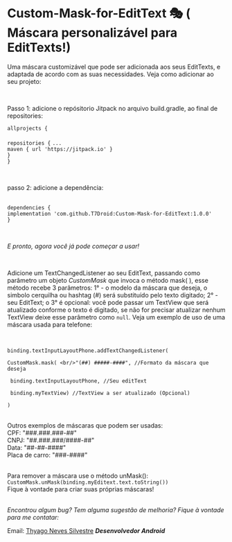 # Custom-Mask-for-EditText 🎭 ( Máscara personalizável para EditTexts!)

Uma máscara customizável que pode ser adicionada aos seus EditTexts, e adaptada de acordo com as suas necessidades. Veja como adicionar ao seu projeto:

<br/>

Passo 1: adicione o repósitorio Jitpack no arquivo build.gradle, ao final de repositories:

`allprojects {`
<br>
		<br>`repositories {`
			`...`
		<br>	`maven { url 'https://jitpack.io' }`
		<br>     `}`
	<br>`}`



<br/>

  passo 2: adicione a dependência:

 <br> `dependencies {`
	<br>        `implementation 'com.github.T7Droid:Custom-Mask-for-EditText:1.0.0'`
	<br>`}`

<br/>

  _E pronto, agora você já pode começar a usar!_

<br/>

Adicione um TextChangedListener ao seu EditText, passando como parâmetro um objeto *CustomMask* que invoca o método mask( ), esse método recebe 3 parâmetros: 1° - o modelo da máscara que deseja, o simbolo cerquilha ou hashtag (#) será substituído pelo texto digitado; 2° - seu EditText; o 3° é opcional: você pode passar um TextView que será atualizado conforme o texto é digitado, se não for precisar atualizar nenhum TextView deixe esse parâmetro como `null`. Veja um exemplo de uso de uma máscara usada para telefone:

<br/>

`binding.textInputLayoutPhone.addTextChangedListener(`

`CustomMask.mask(
<br/>"(##) #####-####", //Formato da máscara que deseja` 

` binding.textInputLayoutPhone, //Seu editText` 

` binding.myTextView) //TextView a ser atualizado (Opcional)` 

`)`

<br>
Outros exemplos de máscaras que podem ser usadas: 
<br/>CPF: "###.###.###-##"
<br/>CNPJ: "##.###.###/####-##"
<br/>Data: "##-##-####"
<br/>Placa de carro: "###-####"
<br/><br/>

Para remover a máscara use o método unMask():
<br/>
`CustomMask.unMask(binding.myEditext.text.toString())`
<br/>
Fique à vontade para criar suas próprias máscaras!
<br/>
<br/>

_Encontrou algum bug? Tem alguma sugestão de melhoria? Fique à vontade para me contatar:_

Email: [Thyago Neves Silvestre](www.t7droid@gmail.com "T7Droid") _**Desenvolvedor Android**_



